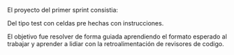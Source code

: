 El proyecto del primer sprint consistia:

Del tipo test con celdas pre hechas con instrucciones.

El objetivo fue resolver de forma guiada aprendiendo el formato esperado al trabajar y aprender a lidiar con la retroalimentación de revisores de codigo.
